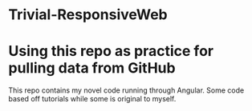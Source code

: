 # Trivial-ResponsiveWeb

# Using this repo as practice for pulling data from GitHub
This repo contains my novel code running through Angular. Some code based off tutorials while some is original to myself.
